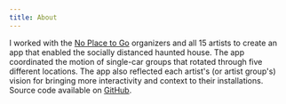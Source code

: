 ```yaml
---
title: About
---
```


I worked with the <a href="http://www.no-place-to-go.com/">No Place to Go</a> organizers and all 15 artists to create an app that enabled the socially distanced haunted house. The app coordinated the motion of single-car groups that rotated through five different locations. The app also reflected each artist's (or artist group's) vision for bringing more interactivity and context to their installations. Source code available on <a href="https://github.com/TravelByRocket/no-place-to-go">GitHub</a>.